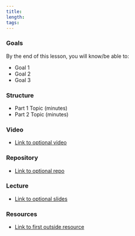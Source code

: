 ```yaml
---
title: 
length: 
tags: 
---
```


### Goals

By the end of this lesson, you will know/be able to:

* Goal 1
* Goal 2
* Goal 3

### Structure

* Part 1 Topic (minutes)
* Part 2 Topic (minutes)

### Video

* [Link to optional video]()

### Repository

* [Link to optional repo]()

### Lecture

* [Link to optional slides]()

### Resources

* [Link to first outside resource]()


